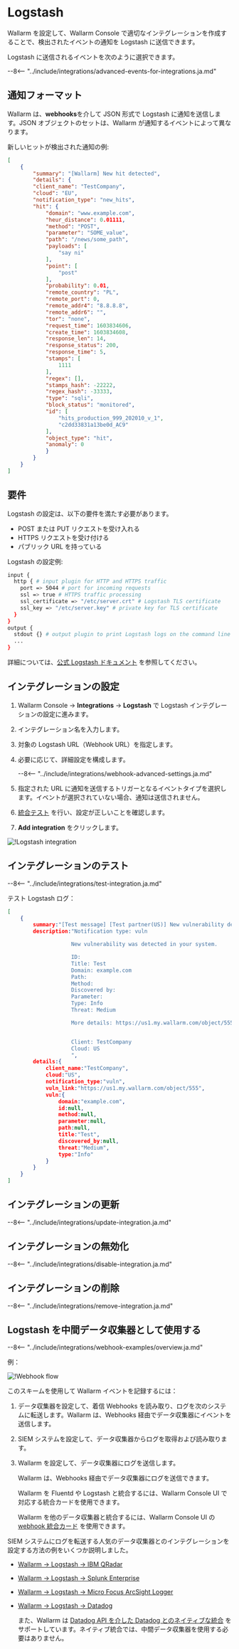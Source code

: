 # Logstash

Wallarm を設定して、Wallarm Console で適切なインテグレーションを作成することで、検出されたイベントの通知を Logstash に送信できます。

Logstash に送信されるイベントを次のように選択できます。

--8<-- "../include/integrations/advanced-events-for-integrations.ja.md"

## 通知フォーマット

Wallarm は、**webhooks**を介して JSON 形式で Logstash に通知を送信します。JSON オブジェクトのセットは、Wallarm が通知するイベントによって異なります。

新しいヒットが検出された通知の例:

```json
[
    {
        "summary": "[Wallarm] New hit detected",
        "details": {
        "client_name": "TestCompany",
        "cloud": "EU",
        "notification_type": "new_hits",
        "hit": {
            "domain": "www.example.com",
            "heur_distance": 0.01111,
            "method": "POST",
            "parameter": "SOME_value",
            "path": "/news/some_path",
            "payloads": [
                "say ni"
            ],
            "point": [
                "post"
            ],
            "probability": 0.01,
            "remote_country": "PL",
            "remote_port": 0,
            "remote_addr4": "8.8.8.8",
            "remote_addr6": "",
            "tor": "none",
            "request_time": 1603834606,
            "create_time": 1603834608,
            "response_len": 14,
            "response_status": 200,
            "response_time": 5,
            "stamps": [
                1111
            ],
            "regex": [],
            "stamps_hash": -22222,
            "regex_hash": -33333,
            "type": "sqli",
            "block_status": "monitored",
            "id": [
                "hits_production_999_202010_v_1",
                "c2dd33831a13be0d_AC9"
            ],
            "object_type": "hit",
            "anomaly": 0
            }
        }
    }
]
```

## 要件

Logstash の設定は、以下の要件を満たす必要があります。

* POST または PUT リクエストを受け入れる
* HTTPS リクエストを受け付ける
* パブリック URL を持っている

Logstash の設定例:

```bash linenums="1"
input {
  http { # input plugin for HTTP and HTTPS traffic
    port => 5044 # port for incoming requests
    ssl => true # HTTPS traffic processing
    ssl_certificate => "/etc/server.crt" # Logstash TLS certificate
    ssl_key => "/etc/server.key" # private key for TLS certificate
  }
}
output {
  stdout {} # output plugin to print Logstash logs on the command line
  ...
}
```

詳細については、[公式 Logstash ドキュメント](https://www.elastic.co/guide/en/logstash/current/configuration-file-structure.html) を参照してください。

## インテグレーションの設定

1. Wallarm Console → **Integrations** → **Logstash** で Logstash インテグレーションの設定に進みます。
1. インテグレーション名を入力します。
1. 対象の Logstash URL（Webhook URL）を指定します。
1. 必要に応じて、詳細設定を構成します。

    --8<-- "../include/integrations/webhook-advanced-settings.ja.md"
1. 指定された URL に通知を送信するトリガーとなるイベントタイプを選択します。イベントが選択されていない場合、通知は送信されません。
1. [統合テスト](#testing-integration) を行い、設定が正しいことを確認します。
1. **Add integration** をクリックします。

![!Logstash integration](../../../images/user-guides/settings/integrations/add-logstash-integration.png)

## インテグレーションのテスト

--8<-- "../include/integrations/test-integration.ja.md"

テスト Logstash ログ：

```json
[
    {
        summary:"[Test message] [Test partner(US)] New vulnerability detected",
        description:"Notification type: vuln

                    New vulnerability was detected in your system.

                    ID: 
                    Title: Test
                    Domain: example.com
                    Path: 
                    Method: 
                    Discovered by: 
                    Parameter: 
                    Type: Info
                    Threat: Medium

                    More details: https://us1.my.wallarm.com/object/555


                    Client: TestCompany
                    Cloud: US
                    ",
        details:{
            client_name:"TestCompany",
            cloud:"US",
            notification_type:"vuln",
            vuln_link:"https://us1.my.wallarm.com/object/555",
            vuln:{
                domain:"example.com",
                id:null,
                method:null,
                parameter:null,
                path:null,
                title:"Test",
                discovered_by:null,
                threat:"Medium",
                type:"Info"
            }
        }
    }
]
```

## インテグレーションの更新

--8<-- "../include/integrations/update-integration.ja.md"

## インテグレーションの無効化

--8<-- "../include/integrations/disable-integration.ja.md"

## インテグレーションの削除

--8<-- "../include/integrations/remove-integration.ja.md"

## Logstash を中間データ収集器として使用する

--8<-- "../include/integrations/webhook-examples/overview.ja.md"

例：

![!Webhook flow](../../../images/user-guides/settings/integrations/webhook-examples/logstash/qradar-scheme.png)

このスキームを使用して Wallarm イベントを記録するには：

1. データ収集器を設定して、着信 Webhooks を読み取り、ログを次のシステムに転送します。Wallarm は、Webhooks 経由でデータ収集器にイベントを送信します。
1. SIEM システムを設定して、データ収集器からログを取得および読み取ります。
1. Wallarm を設定して、データ収集器にログを送信します。

    Wallarm は、Webhooks 経由でデータ収集器にログを送信できます。

    Wallarm を Fluentd や Logstash と統合するには、Wallarm Console UI で対応する統合カードを使用できます。

    Wallarm を他のデータ収集器と統合するには、Wallarm Console UI の [webhook 統合カード](webhook.md) を使用できます。

SIEM システムにログを転送する人気のデータ収集器とのインテグレーションを設定する方法の例をいくつか説明しました。

* [Wallarm → Logstash → IBM QRadar](webhook-examples/logstash-qradar.md)
* [Wallarm → Logstash → Splunk Enterprise](webhook-examples/logstash-splunk.md)
* [Wallarm → Logstash → Micro Focus ArcSight Logger](webhook-examples/logstash-arcsight-logger.md)
* [Wallarm → Logstash → Datadog](webhook-examples/fluentd-logstash-datadog.md)

    また、Wallarm は [Datadog API を介した Datadog とのネイティブな統合](datadog.md) をサポートしています。ネイティブ統合では、中間データ収集器を使用する必要はありません。